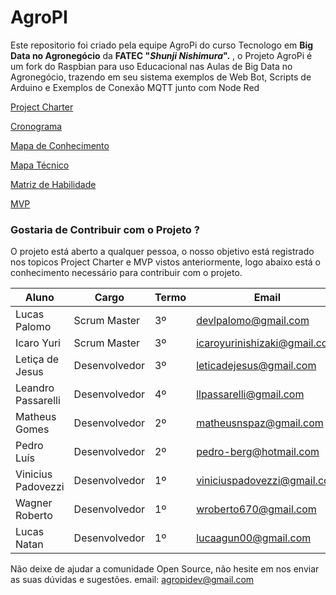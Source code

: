 # AgroPI

Este repositorio foi criado pela equipe AgroPi do curso Tecnologo em **Big Data no Agronegócio** da **FATEC "*Shunji Nishimura*".** , o Projeto AgroPi é um fork do Raspbian para uso Educacional nas Aulas de Big Data no Agronegócio, trazendo em seu sistema exemplos de Web Bot, Scripts de Arduino e Exemplos de Conexão MQTT junto com Node Red 


[Project Charter](https://github.com/agropidev/AgroPI/wiki/Project-Charter)

[Cronograma](https://github.com/agropidev/AgroPI/wiki/Cronograma)

[Mapa de Conhecimento](https://github.com/agropidev/AgroPI/wiki/Mapa-de-Conhecimento)

[Mapa Técnico](https://github.com/agropidev/AgroPI/wiki/Mapa-T%C3%A9cnico)

[Matriz de Habilidade](https://github.com/agropidev/AgroPI/wiki/Matriz-de-Habilidade)

[MVP](https://github.com/agropidev/AgroPI/wiki/MVP)

### Gostaria de Contribuir com o Projeto ?
O projeto está aberto a qualquer pessoa, o nosso objetivo está registrado nos topicos Project Charter e MVP vistos anteriormente, logo abaixo está o conhecimento necessário para contribuir com o projeto.    


Aluno | Cargo | Termo | Email
------|-------|-------|-------------
Lucas Palomo| Scrum Master | 3º | devlpalomo@gmail.com
Icaro Yuri | Scrum Master | 3º | icaroyurinishizaki@gmail.com
Letiça de Jesus | Desenvolvedor | 3º | leticadejesus@gmail.com
Leandro Passarelli | Desenvolvedor | 4º | llpassarelli@gmail.com
Matheus Gomes |  Desenvolvedor | 2º | matheusnspaz@gmail.com
Pedro Luís | Desenvolvedor | 2º | pedro-berg@hotmail.com
Vinicius Padovezzi | Desenvolvedor | 1º| viniciuspadovezzi@gmail.com
Wagner Roberto | Desenvolvedor | 1º | wroberto670@gmail.com
Lucas Natan | Desenvolvedor | 1º | lucaagun00@gmail.com

Não deixe de ajudar a comunidade Open Source, não hesite em nos enviar as suas dúvidas e sugestões.
email: agropidev@gmail.com
